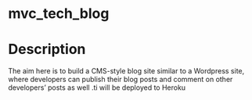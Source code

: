 # mvc_tech_blog

# Description

The aim here is to build a CMS-style blog site similar to a Wordpress site, where developers can publish their blog posts and comment on other developers’ posts as well .ti will be deployed to Heroku
